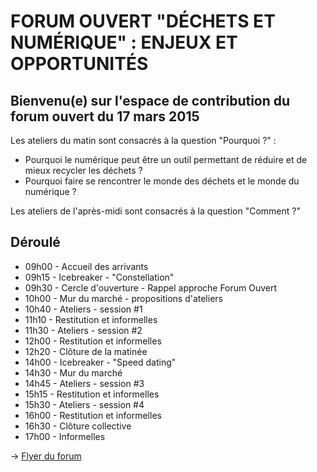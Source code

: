 # FORUM OUVERT "DÉCHETS ET NUMÉRIQUE" : ENJEUX ET OPPORTUNITÉS

## Bienvenu(e) sur l'espace de contribution du forum ouvert du 17 mars 2015

Les ateliers du matin sont consacrés à la question "Pourquoi ?" :
+ Pourquoi le numérique peut être un outil permettant de réduire et de mieux recycler les déchets ?
+ Pourquoi faire se rencontrer le monde des déchets et le monde du numérique ?

Les ateliers de l'après-midi sont consacrés à la question "Comment ?"

## Déroulé     

* 09h00 - Accueil des arrivants
* 09h15 - Icebreaker - "Constellation"
* 09h30 - Cercle d'ouverture - Rappel approche Forum Ouvert
* 10h00 - Mur du marché - propositions d'ateliers
* 10h40 - Ateliers - session #1
* 11h10 - Restitution et informelles
* 11h30 - Ateliers - session #2
* 12h00 - Restitution et informelles
* 12h20 - Clôture de la matinée
* 14h00 - Icebreaker - "Speed dating"
* 14h30 - Mur du marché
* 14h45 - Ateliers - session #3
* 15h15 - Restitution et informelles
* 15h30 - Ateliers - session #4
* 16h00 - Restitution et informelles
* 16h30 - Clôture collective
* 17h00 - Informelles

-> [Flyer du forum](https://www.smore.com/762c8)

